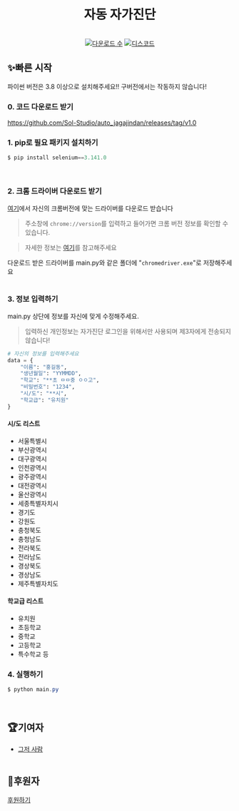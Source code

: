 <h1 align="center">자동 자가진단</h1>
<div align="center">

<br>
<a href="https://github.com/Sol-Studio/auto_jagajindan/releases"><img src="https://img.shields.io/github/downloads/Sol-Studio/auto_jagajindan/total" alt="다운로드 수"></a>
<a href="https://discord.gg/auytc6qS83"><img src="https://img.shields.io/discord/851458756532895769?label=discord" alt="디스코드"></a>
</div>

## ✨빠른 시작
파이썬 버전은 3.8 이상으로 설치해주세요!! 구버전에서는 작동하지 않습니다!<br>
### 0. 코드 다운로드 받기
https://github.com/Sol-Studio/auto_jagajindan/releases/tag/v1.0


### 1. pip로 필요 패키지 설치하기
```powershell
$ pip install selenium==3.141.0
```
<br>

### 2. 크롬 드라이버 다운로드 받기
[여기](https://chromedriver.chromium.org/downloads)에서 자신의 크롬버전에 맞는 드라이버를 다운로드 받습니다<br>
> 주소창에 `chrome://version`를 입력하고 들어가면 크롬 버전 정보를 확인할 수 있습니다.

> 자세한 정보는 [여기](https://kminito.tistory.com/78)를 참고해주세요

다운로드 받은 드라이버를 main.py와 같은 폴더에 "`chromedriver.exe`"로 저장해주세요
<br><br>

### 3. 정보 입력하기
main.py 상단에 정보를 자신에 맞게 수정해주세요. <br>
> 입력하신 개인정보는 자가진단 로그인을 위해서만 사용되며 제3자에게 전송되지 않습니다!


```python
# 자신의 정보를 입력해주세요
data = {
    "이름": "홍길동",
    "생년월일": "YYMMDD",
    "학교": "**초 ㅁㅁ중 ㅇㅇ고",
    "비밀번호": "1234",
    "시/도": "**시",
    "학교급": "유치원"
}
```
#### 시/도 리스트
 - 서울특별시
 - 부산광역시
 - 대구광역시
 - 인천광역시
 - 광주광역시
 - 대전광역시
 - 울산광역시
 - 세종특별자치시
 - 경기도
 - 강원도
 - 충청북도
 - 충청남도
 - 전라북도
 - 전라남도
 - 경상북도
 - 경상남도
 - 제주특별자치도

#### 학교급 리스트
 - 유치원
 - 초등학교
 - 중학교
 - 고등학교
 - 특수학교 등

### 4. 실행하기
```powershell
$ python main.py
```
<br>

## 🏆기여자
 - [그저 사람](https://github.com/Sol-Studio)
<br><br>

## 💖후원자
[후원하기](https://toss.me/solstudio)
